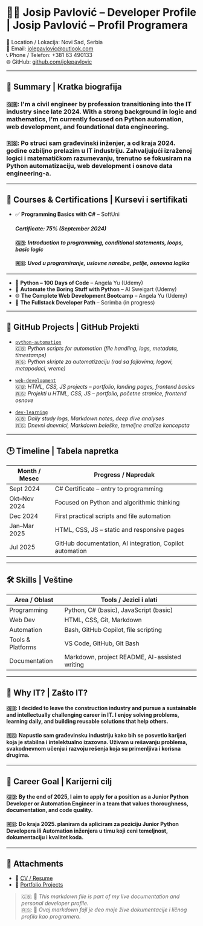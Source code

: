 # 👨‍💻 Josip Pavlović – Developer Profile | Josip Pavlović – Profil Programera

📍 Location / Lokacija: Novi Sad, Serbia  
📧 Email: jolepavlovic@outlook.com  
📞 Phone / Telefon: +381 63 490133  
🌐 GitHub: [github.com/jolepavlovic](https://github.com/jolepavlovic)

---

## 🎯 Summary | Kratka biografija

### 🇬🇧: I'm a civil engineer by profession transitioning into the IT industry since late 2024. With a strong background in logic and mathematics, I'm currently focused on Python automation, web development, and foundational data engineering.

### 🇷🇸: Po struci sam građevinski inženjer, a od kraja 2024. godine ozbiljno prelazim u IT industriju. Zahvaljujući izraženoj logici i matematičkom razumevanju, trenutno se fokusiram na Python automatizaciju, web development i osnove data engineering-a.

---

## 📜 Courses & Certifications | Kursevi i sertifikati 

- ✅ **Programming Basics with C#** – SoftUni  
  #### *Certificate: 75% (September 2024)*  
  #### 🇬🇧: *Introduction to programming, conditional statements, loops, basic logic*
  #### 🇷🇸: *Uvod u programiranje, uslovne naredbe, petlje, osnovna logika*

---
- 🐍 **Python – 100 Days of Code** – Angela Yu (Udemy)  
- 🤖 **Automate the Boring Stuff with Python** – Al Sweigart (Udemy)  
- 🌐 **The Complete Web Development Bootcamp** – Angela Yu (Udemy)  
- 🧱 **The Fullstack Developer Path** – Scrimba (in progress)

---

## 📂 GitHub Projects | GitHub Projekti 

- [`python-automation`](https://github.com/Jole85/python-automation)  
  🇬🇧: *Python scripts for automation (file handling, logs, metadata, timestamps)*  
  🇷🇸: *Python skripte za automatizaciju (rad sa fajlovima, logovi, metapodaci, vreme)*

- [`web-development`](https://github.com/Jole85/web-development)  
  🇬🇧: *HTML, CSS, JS projects – portfolio, landing pages, frontend basics*  
  🇷🇸: *Projekti u HTML, CSS, JS – portfolio, početne stranice, frontend osnove*

- [`dev-learning`](https://github.com/Jole85/dev-learning)  
  🇬🇧: *Daily study logs, Markdown notes, deep dive analyses*  
  🇷🇸: *Dnevni dnevnici, Markdown beleške, temeljne analize koncepata*

---

## 🕒 Timeline | Tabela napretka  

| Month / Mesec     | Progress / Napredak                                                     |
|-------------------|--------------------------------------------------------------------------|
| Sept 2024         | C# Certificate – entry to programming                                    |
| Okt–Nov 2024      | Focused on Python and algorithmic thinking                               |
| Dec 2024          | First practical scripts and file automation                              |
| Jan–Mar 2025      | HTML, CSS, JS – static and responsive pages                              |
| Jul 2025          | GitHub documentation, AI integration, Copilot automation                 |

---

## 🛠️ Skills | Veštine 


| Area / Oblast       | Tools / Jezici i alati                         |
|---------------------|------------------------------------------------|
| Programming          | Python, C# (basic), JavaScript (basic)        |
| Web Dev              | HTML, CSS, Git, Markdown                      |
| Automation           | Bash, GitHub Copilot, file scripting          |
| Tools & Platforms    | VS Code, GitHub, Git Bash                     |
| Documentation        | Markdown, project README, AI-assisted writing |

---

## 🧠 Why IT? | Zašto IT? 

#### 🇬🇧: I decided to leave the construction industry and pursue a sustainable and intellectually challenging career in IT. I enjoy solving problems, learning daily, and building reusable solutions that help others.

#### 🇷🇸: Napustio sam građevinsku industriju kako bih se posvetio karijeri koja je stabilna i intelektualno izazovna. Uživam u rešavanju problema, svakodnevnom učenju i razvoju rešenja koja su primenljiva i korisna drugima.

---

## 🎯 Career Goal | Karijerni cilj

#### 🇬🇧: By the end of 2025, I aim to apply for a position as a **Junior Python Developer** or **Automation Engineer** in a team that values thoroughness, documentation, and code quality.

#### 🇷🇸: Do kraja 2025. planiram da apliciram za poziciju **Junior Python Developera** ili **Automation inženjera** u timu koji ceni temeljnost, dokumentaciju i kvalitet koda.

---
## 📌 Attachments

- 📄 [CV / Resume](./docs/CV_Josip_Pavlovic.pdf)  
- 🧾 [Portfolio Projects](./README.md#projects)

> 🇬🇧: 📝 *This markdown file is part of my live documentation and personal developer profile.*  
> 🇷🇸: 📝 *Ovaj markdown fajl je deo moje žive dokumentacije i ličnog profila kao programera.*

